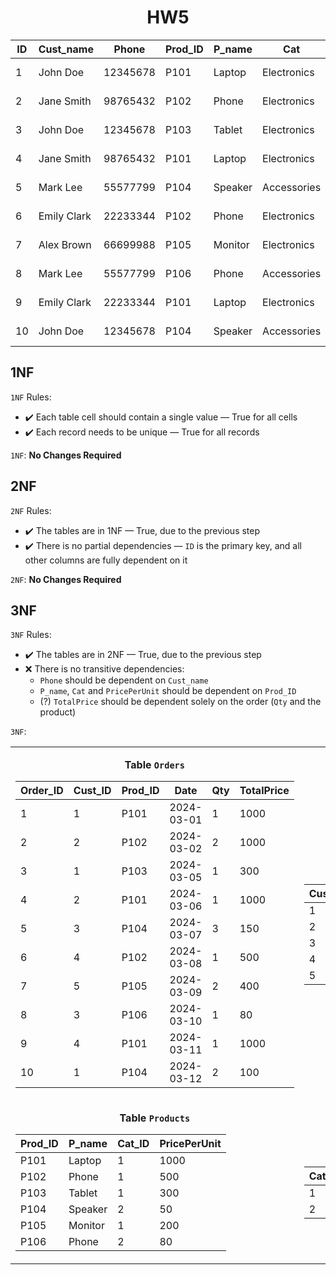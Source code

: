 <h1 align="center">HW5</h1>


<div align="center">

| **ID** | **Cust_name** | **Phone** | **Prod_ID** | **P_name** | **Cat**     | **Date**   | **Qty** | **PricePerUnit** | **TotalPrice** |
|--------|---------------|-----------|-------------|------------|-------------|------------|---------|------------------|----------------|
| 1      | John Doe      | 12345678  | P101        | Laptop     | Electronics | 2024-03-01 | 1       | 1000             | 1000           |
| 2      | Jane Smith    | 98765432  | P102        | Phone      | Electronics | 2024-03-02 | 2       | 500              | 1000           |
| 3      | John Doe      | 12345678  | P103        | Tablet     | Electronics | 2024-03-05 | 1       | 300              | 300            |
| 4      | Jane Smith    | 98765432  | P101        | Laptop     | Electronics | 2024-03-06 | 1       | 1000             | 1000           |
| 5      | Mark Lee      | 55577799  | P104        | Speaker    | Accessories | 2024-03-07 | 3       | 50               | 150            |
| 6      | Emily Clark   | 22233344  | P102        | Phone      | Electronics | 2024-03-08 | 1       | 500              | 500            |
| 7      | Alex Brown    | 66699988  | P105        | Monitor    | Electronics | 2024-03-09 | 2       | 200              | 400            |
| 8      | Mark Lee      | 55577799  | P106        | Phone      | Accessories | 2024-03-10 | 1       | 80               | 80             |
| 9      | Emily Clark   | 22233344  | P101        | Laptop     | Electronics | 2024-03-11 | 1       | 1000             | 1000           |
| 10     | John Doe      | 12345678  | P104        | Speaker    | Accessories | 2024-03-12 | 2       | 50               | 100            |

</div>

## 1NF

`1NF` Rules:
- ✔️ Each table cell should contain a single value — True for all cells
- ✔️ Each record needs to be unique — True for all records

`1NF`: **No Changes Required**

## 2NF

`2NF` Rules:
- ✔️ The tables are in 1NF — True, due to the previous step
- ✔️ There is no partial dependencies — `ID` is the primary key, and all other columns are fully dependent on it

`2NF`: **No Changes Required**

## 3NF

`3NF` Rules:
- ✔️ The tables are in 2NF — True, due to the previous step
- ❌ There is no transitive dependencies:
	- `Phone` should be dependent on `Cust_name`
	- `P_name`, `Cat` and `PricePerUnit` should be dependent on `Prod_ID`
	- (?) `TotalPrice` should be dependent solely on the order (`Qty` and the product)


`3NF`:

<table width="100%">
<tr width="100%">
<td width="100%">

<div align="center">

**Table `Orders`**

| **Order_ID** | **Cust_ID** | **Prod_ID** | **Date**     | **Qty** | **TotalPrice** |
|--------------|-------------|-------------|--------------|---------|----------------|
| 1            | 1           | P101        | 2024-03-01   | 1       | 1000           |
| 2            | 2           | P102        | 2024-03-02   | 2       | 1000           |
| 3            | 1           | P103        | 2024-03-05   | 1       | 300            |
| 4            | 2           | P101        | 2024-03-06   | 1       | 1000           |
| 5            | 3           | P104        | 2024-03-07   | 3       | 150            |
| 6            | 4           | P102        | 2024-03-08   | 1       | 500            |
| 7            | 5           | P105        | 2024-03-09   | 2       | 400            |
| 8            | 3           | P106        | 2024-03-10   | 1       | 80             |
| 9            | 4           | P101        | 2024-03-11   | 1       | 1000           |
| 10           | 1           | P104        | 2024-03-12   | 2       | 100            |

</div>

</td>
<td width="100%">

<div align="center">

**Table `Customers`**

| **Cust_ID** | **Cust_name** | **Phone** |
|-------------|---------------|-----------|
| 1           | John Doe      | 12345678  |
| 2           | Jane Smith    | 98765432  |
| 3           | Mark Lee      | 55577799  |
| 4           | Emily Clark   | 22233344  |
| 5           | Alex Brown    | 66699988  |

</div>

</td>
</tr>
<tr>
<td>

<div align="center">

**Table `Products`**

| **Prod_ID** | **P_name** | **Cat_ID** | **PricePerUnit** |
|-------------|------------|------------|------------------|
| P101        | Laptop     | 1		    | 1000             |
| P102        | Phone      | 1		    | 500              |
| P103        | Tablet     | 1		    | 300              |
| P104        | Speaker    | 2		    | 50               |
| P105        | Monitor    | 1		    | 200              |
| P106        | Phone      | 2		    | 80               |

</div>

</td>
<td>

<div align="center">

**Table `Categories`**

| **Cat_ID**  | **Cat**     |
|-------------|-------------|
| 1           | Electronics |
| 2           | Accessories |

</div>

</td>
</tr>
</table>
